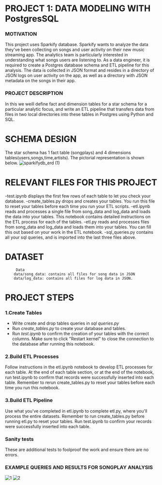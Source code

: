 # PROJECT 1: DATA MODELING WITH PostgresSQL
### MOTIVATION
This project uses Sparkify database. Sparkify  wants to analyze the data they've been collecting on songs and user activity on their new music streaming app. The analytics team is particularly interested in understanding what songs users are listening to.
As a data engineer, it is required to create a Postgres database schema and ETL pipeline for this analysis. The data is collected in JSON format and resides in a directory of JSON logs on user activity on the app, as well as a directory with JSON metadata on the songs in their app.
### PROJECT DESCRIPTION
In this we weill define fact and dimension tables for a star schema for a particular analytic focus, and write an ETL pipeline that transfers data from files in two local directories into these tables in Postgres using Python and SQL.

# SCHEMA DESIGN 
The star schema has 1 fact table (songplays) and 4 dimensions tables(users,songs,time,artists). The pictorial representation is shown below.
![sparkifydb_erd (1)](https://user-images.githubusercontent.com/12171326/168804621-2453f4dd-47d0-49c4-9030-cd0e53b0f9be.png)


# RELEVANT FILES FOR THIS PROJECT
-test.ipynb displays the first few rows of each table to let you check your database.
-create_tables.py drops and creates your tables. You run this file to reset your tables before each time you run your ETL scripts.
-etl.ipynb reads and processes a single file from song_data and log_data and loads the data into your tables. This notebook contains detailed instructions on the ETL process for each of the tables.
-etl.py reads and processes files from song_data and log_data and loads them into your tables. You can fill this out based on your work in the ETL notebook.
-sql_queries.py contains all your sql queries, and is imported into the last three files above.
# DATASET
         Data
        data/song_data: contains all files for song data in JSON
        data/log_data: contains all files for log data in JSON.
# PROJECT STEPS
### 1.Create Tables 
   - Write create and drop tables queries in *sql queries.py*
   - Run *create_tables.py* to create your database and tables.
   - Run *test.ipynb* to confirm the creation of your tables with the correct columns. Make sure to click "Restart kernel" to close the connection to the database after running this notebook.
 
### 2.Build ETL Processes
Follow instructions in the etl.ipynb notebook to develop ETL processes for each table. At the end of each table section, or at the end of the notebook, run test.ipynb to confirm that records were successfully inserted into each table. Remember to rerun create_tables.py to reset your tables before each time you run this notebook.

### 3.Build ETL Pipeline
Use what you've completed in etl.ipynb to complete etl.py, where you'll process the entire datasets. Remember to run create_tables.py before running etl.py to reset your tables. Run test.ipynb to confirm your records were successfully inserted into each table.

### Sanity tests
These are additional tests to foolproof the work and ensure there are no errors.

### EXAMPLE QUERIES AND RESULTS FOR SONGPLAY ANALYSIS
![1](https://user-images.githubusercontent.com/12171326/168804350-f18e4c7d-23c5-4203-b574-800cd7512d82.PNG)
![2](https://user-images.githubusercontent.com/12171326/168804378-4dc5ff61-3fb3-4484-b267-09e631f1390a.PNG)


    
